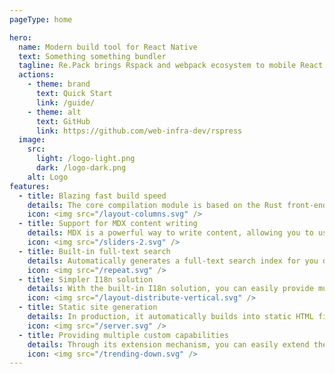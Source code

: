 ```yaml
---
pageType: home

hero:
  name: Modern build tool for React Native
  text: Something something bundler
  tagline: Re.Pack brings Rspack and webpack ecosystem to mobile React Native apps.
  actions:
    - theme: brand
      text: Quick Start
      link: /guide/
    - theme: alt
      text: GitHub
      link: https://github.com/web-infra-dev/rspress
  image:
    src:
      light: /logo-light.png
      dark: /logo-dark.png
    alt: Logo
features:
  - title: Blazing fast build speed
    details: The core compilation module is based on the Rust front-end toolchain, providing a more ultimate development experience.
    icon: <img src="/layout-columns.svg" />
  - title: Support for MDX content writing
    details: MDX is a powerful way to write content, allowing you to use React components in Markdown.
    icon: <img src="/sliders-2.svg" />
  - title: Built-in full-text search
    details: Automatically generates a full-text search index for you during construction, providing out-of-the-box full-text search capabilities.
    icon: <img src="/repeat.svg" />
  - title: Simpler I18n solution
    details: With the built-in I18n solution, you can easily provide multi-language support for documents or components.
    icon: <img src="/layout-distribute-vertical.svg" />
  - title: Static site generation
    details: In production, it automatically builds into static HTML files, which can be easily deployed anywhere.
    icon: <img src="/server.svg" />
  - title: Providing multiple custom capabilities
    details: Through its extension mechanism, you can easily extend theme UI and build process.
    icon: <img src="/trending-down.svg" />
---
```

